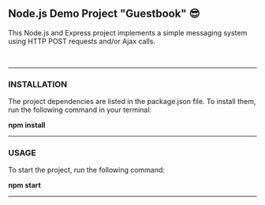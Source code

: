 <h2>Node.js Demo Project "Guestbook" 😎 </h2>
<p>This Node.js and Express project implements a simple messaging system using HTTP POST requests and/or Ajax calls. </p>
<br>
<hr>
<h3>INSTALLATION</h3>
<p> The project dependencies are listed in the package.json file. To install them, run the following command in your terminal: </p>
<p><b>npm install</b></p>
<hr>
<h3>USAGE</h3>
<p>To start the project, run the following command:</p>
<p style="background-color: "grey";><b>npm start</b><p>
<hr>


